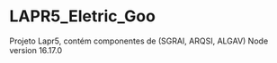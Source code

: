 # LAPR5_Eletric_Goo
Projeto Lapr5, contém componentes de (SGRAI, ARQSI, ALGAV) Node version 16.17.0
